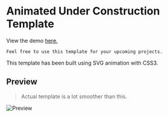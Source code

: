 # Animated Under Construction Template

View the demo [here.](https://danbethwel.github.io/under-construction-template/)
``` 
Feel free to use this template for your upcoming projects.
```
This template has been built using SVG animation with CSS3.

## Preview

> Actual template is a lot smoother than this.  

![Preview](https://github.com/tmKamal/hosted-images/blob/master/under-construction/Document.gif?raw=true)<br/>  
